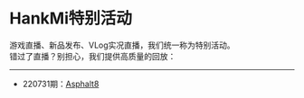 # HankMi特别活动
游戏直播、新品发布、VLog实况直播，我们统一称为特别活动。  
错过了直播？别担心，我们提供高质量的回放：  

***

* 220731期：[Asphalt8](https://www.bilibili.com/video/BV19a411Z7DQ)
